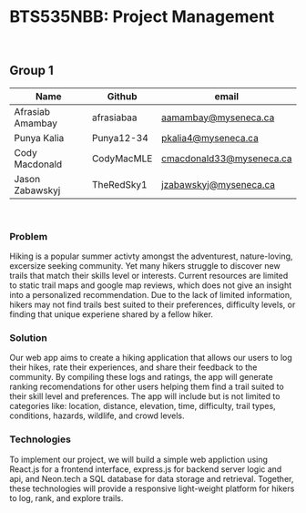 # BTS535NBB: Project Management

<br>

## Group 1
| Name               | Github               | email                    |
|--------------------|----------------------|--------------------------|
| Afrasiab Amambay   | afrasiabaa           | aamambay@myseneca.ca     |
| Punya Kalia        | Punya12-34           | pkalia4@myseneca.ca      |
| Cody Macdonald     | CodyMacMLE           | cmacdonald33@myseneca.ca |
| Jason Zabawskyj    | TheRedSky1           | jzabawskyj@myseneca.ca   |

<br>

### Problem
Hiking is a popular summer activty amongst the adventurest, nature-loving, excersize seeking community. Yet many hikers struggle to discover new trails that match their skills level or interests. Current resources are limited to static trail maps and google map reviews, which does not give an insight into a personalized recommendation. Due to the lack of limited information, hikers may not find trails best suited to their preferences, difficulty levels, or finding that unique experiene shared by a fellow hiker.

### Solution
Our web app aims to create a hiking application that allows our users to log their hikes, rate their experiences, and share their feedback to the community. By compiling these logs and ratings, the app will generate ranking recomendations for other users helping them find a trail suited to their skill level and preferences. The app will include but is not limited to categories like: location, distance, elevation, time, difficulty, trail types, conditions, hazards, wildlife, and crowd levels.

### Technologies
To implement our project, we will build a simple web appliction using React.js for a frontend interface, express.js for backend server logic and api, and Neon.tech a SQL database for data storage and retrieval. Together, these technologies will provide a responsive light-weight platform for hikers to log, rank, and explore trails.
